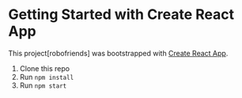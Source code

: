 # Getting Started with Create React App

This project[robofriends] was bootstrapped with [Create React App](https://github.com/facebook/create-react-app).

1. Clone this repo
2. Run `npm install`
3. Run `npm start`